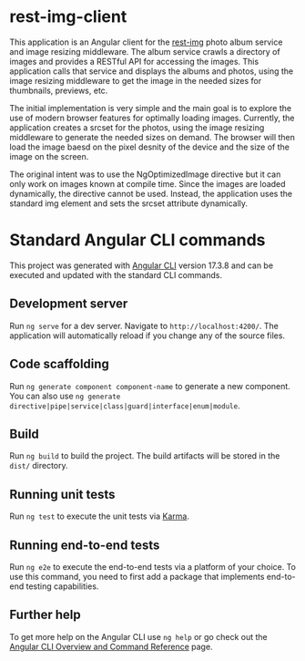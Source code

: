 # rest-img-client

This application is an Angular client for the [rest-img](https://github.com/MarshMapper/rest-img) photo album service and image resizing middleware.  The album service crawls a directory of images and provides a RESTful API for accessing the images.  This application calls that service and displays the albums and photos, using the image resizing middleware to get the image in the needed sizes for thumbnails, previews, etc.

The initial implementation is very simple and the main goal is to explore the use of modern browser features for optimally loading images.  Currently, the application creates a srcset for the photos, using the image resizing middleware to generate the needed sizes on demand.  The browser will then load the image baesd on the pixel desnity of the device and the size of the image on the screen.

The original intent was to use the NgOptimizedImage directive but it can only work on images known at compile time. Since the images are loaded dynamically, the directive cannot be used.  Instead, the application uses the standard img element and sets the srcset attribute dynamically.

# Standard Angular CLI commands

This project was generated with [Angular CLI](https://github.com/angular/angular-cli) version 17.3.8 and can be executed and updated with the standard CLI commands.

## Development server

Run `ng serve` for a dev server. Navigate to `http://localhost:4200/`. The application will automatically reload if you change any of the source files.

## Code scaffolding

Run `ng generate component component-name` to generate a new component. You can also use `ng generate directive|pipe|service|class|guard|interface|enum|module`.

## Build

Run `ng build` to build the project. The build artifacts will be stored in the `dist/` directory.

## Running unit tests

Run `ng test` to execute the unit tests via [Karma](https://karma-runner.github.io).

## Running end-to-end tests

Run `ng e2e` to execute the end-to-end tests via a platform of your choice. To use this command, you need to first add a package that implements end-to-end testing capabilities.

## Further help

To get more help on the Angular CLI use `ng help` or go check out the [Angular CLI Overview and Command Reference](https://angular.io/cli) page.
